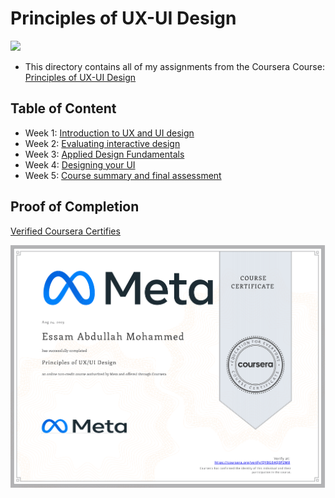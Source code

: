 # Principles of UX-UI Design

<img src="../logo.avif">

- This directory contains all of my assignments from the Coursera Course: [Principles of UX-UI Design](https://www.coursera.org/specializations/meta-react-native)

## Table of Content

  - Week 1: [Introduction to UX and UI design](https://github.com/x39OME/Meta-React-Native-Specialization/tree/main/7%20-%20Principles%20of%20UX-UI%20Design/Week%201%20-%20Introduction%20to%20UX%20and%20UI%20design)
  - Week 2: [Evaluating interactive design](https://github.com/x39OME/Meta-React-Native-Specialization/tree/main/7%20-%20Principles%20of%20UX-UI%20Design/Week%202%20-%20Evaluating%20interactive%20design)
  - Week 3: [Applied Design Fundamentals](https://github.com/x39OME/Meta-React-Native-Specialization/tree/main/7%20-%20Principles%20of%20UX-UI%20Design/Week%203%20-%20Applied%20Design%20Fundamentals)
  - Week 4: [Designing your UI](https://github.com/x39OME/Meta-React-Native-Specialization/tree/main/7%20-%20Principles%20of%20UX-UI%20Design/Week%204%20-%20Designing%20your%20UI)
  - Week 5: [Course summary and final assessment](https://github.com/x39OME/Meta-React-Native-Specialization/tree/main/7%20-%20Principles%20of%20UX-UI%20Design/Week%205%20-%20Course%20summary%20and%20final%20assessment)

## Proof of Completion

<a href="https://www.coursera.org/account/accomplishments/verify/QYBGE4Q3P2M8"> Verified Coursera Certifies</a>

<img src="./certificate.png" alt="certificate">
